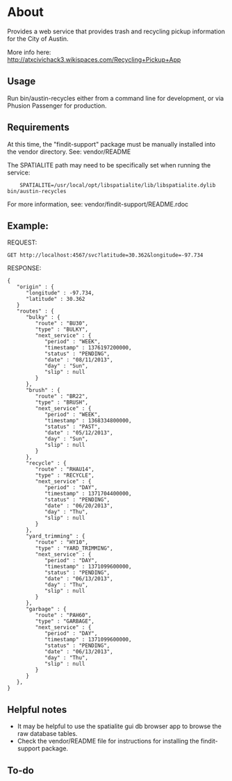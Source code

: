 # About
Provides a web service that provides trash and recycling pickup information for the City of Austin.

More info here: http://atxcivichack3.wikispaces.com/Recycling+Pickup+App

## Usage
Run bin/austin-recycles either from a command line for development, or
via Phusion Passenger for production.

## Requirements

At this time, the "findit-support" package must be manually installed
into the vendor directory. See: vendor/README

The SPATIALITE path may need to be specifically set when running the service:

        SPATIALITE=/usr/local/opt/libspatialite/lib/libspatialite.dylib bin/austin-recycles

For more information, see: vendor/findit-support/README.rdoc

## Example:
REQUEST:

    GET http://localhost:4567/svc?latitude=30.362&longitude=-97.734 

RESPONSE:

    {
       "origin" : {
          "longitude" : -97.734,
          "latitude" : 30.362
       }
       "routes" : {
          "bulky" : {
             "route" : "BU30",
             "type" : "BULKY",
             "next_service" : {
                "period" : "WEEK",
                "timestamp" : 1376197200000,
                "status" : "PENDING",
                "date" : "08/11/2013",
                "day" : "Sun",
                "slip" : null
             }
          },
          "brush" : {
             "route" : "BR22",
             "type" : "BRUSH",
             "next_service" : {
                "period" : "WEEK",
                "timestamp" : 1368334800000,
                "status" : "PAST",
                "date" : "05/12/2013",
                "day" : "Sun",
                "slip" : null
             }
          },
          "recycle" : {
             "route" : "RHAU14",
             "type" : "RECYCLE",
             "next_service" : {
                "period" : "DAY",
                "timestamp" : 1371704400000,
                "status" : "PENDING",
                "date" : "06/20/2013",
                "day" : "Thu",
                "slip" : null
             }
          },
          "yard_trimming" : {
             "route" : "HY10",
             "type" : "YARD_TRIMMING",
             "next_service" : {
                "period" : "DAY",
                "timestamp" : 1371099600000,
                "status" : "PENDING",
                "date" : "06/13/2013",
                "day" : "Thu",
                "slip" : null
             }
          },
          "garbage" : {
             "route" : "PAH60",
             "type" : "GARBAGE",
             "next_service" : {
                "period" : "DAY",
                "timestamp" : 1371099600000,
                "status" : "PENDING",
                "date" : "06/13/2013",
                "day" : "Thu",
                "slip" : null
             }
          }
       },
    }

## Helpful notes
* It may be helpful to use the spatialite gui db browser app to browse the raw database tables.
* Check the vendor/README file for instructions for installing the findit-support package.

## To-do
